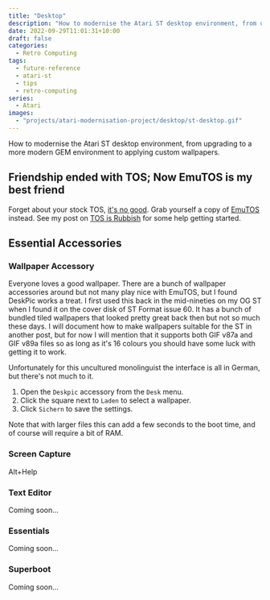 ```yaml
---
title: "Desktop"
description: "How to modernise the Atari ST desktop environment, from upgrading to a more modern GEM environment to applying custom wallpapers."
date: 2022-09-29T11:01:31+10:00
draft: false
categories:
  - Retro Computing
tags:
  - future-reference
  - atari-st
  - tips
  - retro-computing
series:
  - Atari
images:
  - "projects/atari-modernisation-project/desktop/st-desktop.gif"
---
```

How to modernise the Atari ST desktop environment, from upgrading to a more modern GEM environment to applying custom wallpapers.

<!--more-->

## Friendship ended with TOS; Now EmuTOS is my best friend
Forget about your stock TOS, [it's no good](/posts/tos-is-rubbish). Grab yourself a copy of [EmuTOS](https://github.com/emutos/emutos) instead. See my post on [TOS is Rubbish](/posts/tos-is-rubbish) for some help getting started.

## Essential Accessories
### Wallpaper Accessory
Everyone loves a good wallpaper. There are a bunch of wallpaper accessories around but not many play nice with EmuTOS, but I found DeskPic works a treat. I first used this back in the mid-nineties on my OG ST when I found it on the cover disk of ST Format issue 60. It has a bunch of bundled tiled wallpapers that looked pretty great back then but not so much these days. I will document how to make wallpapers suitable for the ST in another post, but for now I will mention that it supports both GIF v87a and GIF v89a files so as long as it's 16 colours you should have some luck with getting it to work.

Unfortunately for this uncultured monolinguist the interface is all in German, but there's not much to it.

1. Open the `Deskpic` accessory from the `Desk` menu.
2. Click the square next to `Laden` to select a wallpaper.
3. Click `Sichern` to save the settings.

Note that with larger files this can add a few seconds to the boot time, and of course will require a bit of RAM.

### Screen Capture
Alt+Help

### Text Editor
Coming soon...

### Essentials
Coming soon...
<!-- More folders and all that -->

### Superboot
Coming soon...

<!-- ### ??? -->